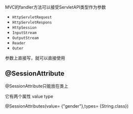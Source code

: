 MVC的fandler方法可以接受ServletAPI类型作为参数
- `HttpServletRequest`
- `HttpServletRespons`
- `HttpSession`
- `InputStream`
- `OutputStream`
- `Reader`
- `Outer`

参数上直接写，就可以直接使用


## @SessionAttribute

@SessionAttribute只能放在类上

它有两个属性 value  type

@SessionAttributes(value= {"gender"},types= {String.class})